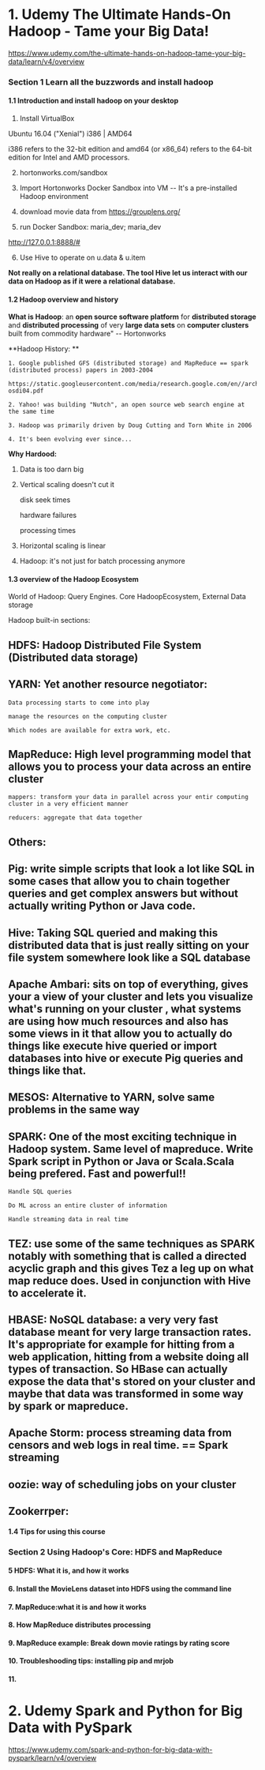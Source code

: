 # 1. Udemy The Ultimate Hands-On Hadoop - Tame your Big Data! 

https://www.udemy.com/the-ultimate-hands-on-hadoop-tame-your-big-data/learn/v4/overview

### Section 1 Learn all the buzzwords and install hadoop

#### 1.1 Introduction and install hadoop on your desktop

1. Install VirtualBox

Ubuntu 16.04 ("Xenial")  i386 |  AMD64

i386 refers to the 32-bit edition and amd64 (or x86_64) refers to the 64-bit edition for Intel and AMD processors. 

2. hortonworks.com/sandbox

3. Import Hortonworks Docker Sandbox into VM -- It's a pre-installed Hadoop environment

4. download movie data from https://grouplens.org/

5. run Docker Sandbox: maria_dev; maria_dev

http://127.0.0.1:8888/#

6. Use Hive to operate on u.data & u.item

**Not really on a relational database. The tool Hive let us interact with our data on Hadoop as if it were a relational database.**

#### 1.2 Hadoop overview and history

**What is Hadoop**: an **open source software platform** for **distributed storage** and **distributed processing** of very **large data sets** on **computer clusters** built from commodity hardware" -- Hortonworks

**Hadoop History: **

    1. Google published GFS (distributed storage) and MapReduce == spark (distributed process) papers in 2003-2004

    https://static.googleusercontent.com/media/research.google.com/en//archive/mapreduce-osdi04.pdf

    2. Yahoo! was building "Nutch", an open source web search engine at the same time

    3. Hadoop was primarily driven by Doug Cutting and Torn White in 2006

    4. It's been evolving ever since...
    

**Why Hardood:**

1. Data is too darn big

2. Vertical scaling doesn't cut it

    disk seek times
    
    hardware failures
    
    processing times
    
3. Horizontal scaling is linear

4. Hadoop: it's not just for batch processing anymore

#### 1.3 overview of the Hadoop Ecosystem

World of Hadoop: Query Engines. Core HadoopEcosystem, External Data storage

Hadoop built-in sections:
 
## HDFS: Hadoop Distributed File System (Distributed data storage)
 
## YARN: Yet another resource negotiator: 

    Data processing starts to come into play
    
    manage the resources on the computing cluster
    
    Which nodes are available for extra work, etc.
    
## MapReduce: High level programming model that allows you to process your data across an entire cluster

    mappers: transform your data in parallel across your entir computing cluster in a very efficient manner
    
    reducers: aggregate that data together
    
## Others:

## Pig: write simple scripts that look a lot like SQL in some cases that allow you to chain together queries and get complex answers but without actually writing Python or Java code.

## Hive: Taking SQL queried and making this distributed data that is just really sitting on your file system somewhere look like a SQL database

## Apache Ambari: sits on top of everything, gives your a view of your cluster and lets you visualize what's running on your cluster , what systems are using how much resources and also has some views in it that allow you to actually do things like execute hive queried or import databases into hive or execute Pig queries and things like that.

## MESOS: Alternative to YARN, solve same problems in the same way

## SPARK: One of the most exciting technique in Hadoop system. Same level of mapreduce. Write Spark script in Python or Java or Scala.Scala being prefered. Fast and powerful!!

    Handle SQL queries
    
    Do ML across an entire cluster of information
    
    Handle streaming data in real time

## TEZ: use some of the same techniques as SPARK notably with something that is called a directed acyclic graph and this gives Tez a leg up on what map reduce does. Used in conjunction with Hive to accelerate it.

## HBASE: NoSQL database: a very very fast database meant for very large transaction rates. It's appropriate for example for hitting from a web application, hitting from a website doing all types of transaction. So HBase can actually expose the data that's stored on your cluster and maybe that data was transformed in some way by spark or mapreduce.

## Apache Storm: process streaming data from censors and web logs in real time. == Spark streaming

## oozie: way of scheduling jobs on your cluster

## Zookerrper:


#### 1.4 Tips for using this course



### Section 2 Using Hadoop's Core: HDFS and MapReduce

#### 5 HDFS: What it is, and how it works

#### 6. Install the MovieLens dataset into HDFS using the command line

#### 7. MapReduce:what it is and how it works

#### 8. How MapReduce distributes processing

#### 9. MapReduce example: Break down movie ratings by rating score

#### 10. Troubleshooding tips: installing pip and mrjob

#### 11. 

# 2. Udemy Spark and Python for Big Data with PySpark

https://www.udemy.com/spark-and-python-for-big-data-with-pyspark/learn/v4/overview
